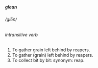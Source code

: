 ##### glean

###### /glēn/

###### intransitive verb

1. To gather grain left behind by reapers.
2. To gather (grain) left behind by reapers.
3. To collect bit by bit: synonym: reap.